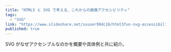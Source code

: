 ```yaml
---
title: "HTML5 と SVG で考える、これからの画像アクセシビリティ"
tags:
  - "SVG"
link: "https://www.slideshare.net/ssuser99dc16/html5fun-svg-accessibility"
published: true
---
```


SVG がなぜアクセシブルなのかを概要や具体例と共に紹介。
